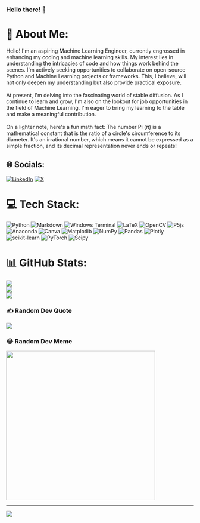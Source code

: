 ### Hello there! 👋

<!--
**khethan123/khethan123** is a ✨ _special_ ✨ repository because its `README.md` (this file) appears on your GitHub profile.

Here are some ideas to get you started:

- 🔭 I’m currently working on ...
- 🌱 I’m currently learning ...
- 👯 I’m looking to collaborate on ...
- 🤔 I’m looking for help with ...
- 💬 Ask me about ...
- 📫 How to reach me: ...
- 😄 Pronouns: ...
- ⚡ Fun fact: ...
-->
# 💫 About Me:
Hello! I'm an aspiring Machine Learning Engineer, currently engrossed in enhancing my coding and machine learning skills. My interest lies in understanding the intricacies of code and how things work behind the scenes. I'm actively seeking opportunities to collaborate on open-source Python and Machine Learning projects or frameworks. This, I believe, will not only deepen my understanding but also provide practical exposure.<br><br>At present, I'm delving into the fascinating world of stable diffusion. As I continue to learn and grow, I'm also on the lookout for job opportunities in the field of Machine Learning. I'm eager to bring my learning to the table and make a meaningful contribution.<br><br>On a lighter note, here's a fun math fact: The number Pi $(π)$ is a mathematical constant that is the ratio of a circle's circumference to its diameter. It's an irrational number, which means it cannot be expressed as a simple fraction, and its decimal representation never ends or repeats!<br>


## 🌐 Socials:
[![LinkedIn](https://img.shields.io/badge/LinkedIn-%230077B5.svg?logo=linkedin&logoColor=white)](https://www.linkedin.com/in/khethanrg) [![X](https://img.shields.io/badge/X-black.svg?logo=X&logoColor=white)](https://x.com/Khethan_RG) 

# 💻 Tech Stack:
![Python](https://img.shields.io/badge/python-3670A0?style=flat&logo=python&logoColor=ffdd54) ![Markdown](https://img.shields.io/badge/markdown-%23000000.svg?style=flat&logo=markdown&logoColor=white) ![Windows Terminal](https://img.shields.io/badge/Windows%20Terminal-%234D4D4D.svg?style=flat&logo=windows-terminal&logoColor=white) ![LaTeX](https://img.shields.io/badge/latex-%23008080.svg?style=flat&logo=latex&logoColor=white) ![OpenCV](https://img.shields.io/badge/opencv-%23white.svg?style=flat&logo=opencv&logoColor=white) ![P5js](https://img.shields.io/badge/p5.js-ED225D?style=flat&logo=p5.js&logoColor=FFFFFF) ![Anaconda](https://img.shields.io/badge/Anaconda-%2344A833.svg?style=flat&logo=anaconda&logoColor=white) ![Canva](https://img.shields.io/badge/Canva-%2300C4CC.svg?style=flat&logo=Canva&logoColor=white) ![Matplotlib](https://img.shields.io/badge/Matplotlib-%23ffffff.svg?style=flat&logo=Matplotlib&logoColor=black) ![NumPy](https://img.shields.io/badge/numpy-%23013243.svg?style=flat&logo=numpy&logoColor=white) ![Pandas](https://img.shields.io/badge/pandas-%23150458.svg?style=flat&logo=pandas&logoColor=white) ![Plotly](https://img.shields.io/badge/Plotly-%233F4F75.svg?style=flat&logo=plotly&logoColor=white) ![scikit-learn](https://img.shields.io/badge/scikit--learn-%23F7931E.svg?style=flat&logo=scikit-learn&logoColor=white) ![PyTorch](https://img.shields.io/badge/PyTorch-%23EE4C2C.svg?style=flat&logo=PyTorch&logoColor=white) ![Scipy](https://img.shields.io/badge/SciPy-%230C55A5.svg?style=flat&logo=scipy&logoColor=%white)
# 📊 GitHub Stats:
![](https://github-readme-stats.vercel.app/api?username=khethan123&theme=radical&hide_border=false&include_all_commits=false&count_private=false)<br/>
![](https://github-readme-streak-stats.herokuapp.com/?user=khethan123&theme=radical&hide_border=false)<br/>
![](https://github-readme-stats.vercel.app/api/top-langs/?username=khethan123&theme=radical&hide_border=false&include_all_commits=false&count_private=false&layout=compact)

### ✍️ Random Dev Quote
![](https://quotes-github-readme.vercel.app/api?type=horizontal&theme=radical)

### 😂 Random Dev Meme
<img src='https://randommeme-five.vercel.app/' style="height: 400px;"/>

---
[![](https://visitcount.itsvg.in/api?id=khethan123&icon=5&color=1)](https://visitcount.itsvg.in)

<!-- Proudly created with GPRM ( https://gprm.itsvg.in ) -->

